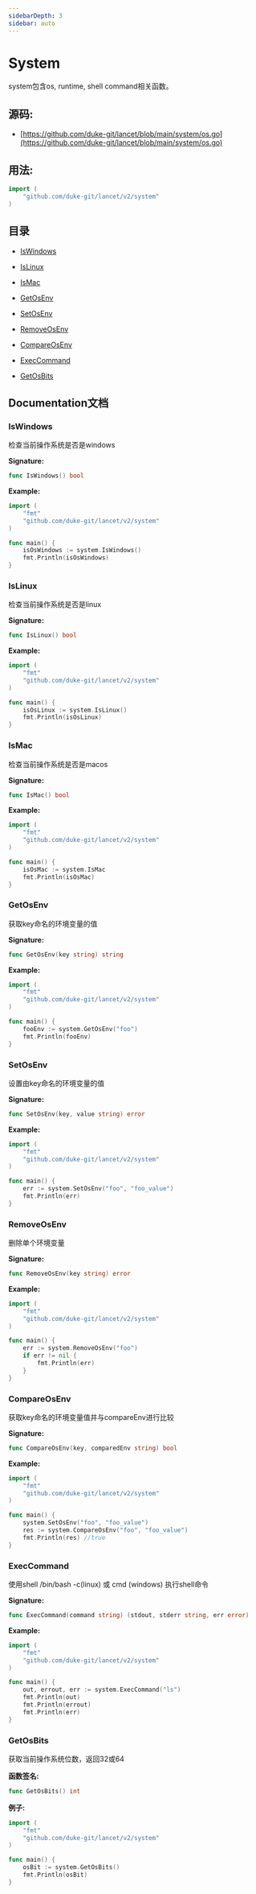 ```yaml
---
sidebarDepth: 3
sidebar: auto
---
```

# System
system包含os, runtime, shell command相关函数。

<div STYLE="page-break-after: always;"></div>

## 源码:

- [https://github.com/duke-git/lancet/blob/main/system/os.go](https://github.com/duke-git/lancet/blob/main/system/os.go)


<div STYLE="page-break-after: always;"></div>

## 用法:
```go
import (
    "github.com/duke-git/lancet/v2/system"
)
```

<div STYLE="page-break-after: always;"></div>

## 目录
- [IsWindows](#IsWindows)
- [IsLinux](#IsLinux)
- [IsMac](#IsMac)
- [GetOsEnv](#GetOsEnv)
- [SetOsEnv](#SetOsEnv)
- [RemoveOsEnv](#RemoveOsEnv)

- [CompareOsEnv](#CompareOsEnv)
- [ExecCommand](#ExecCommand)
- [GetOsBits](#GetOsBits)


<div STYLE="page-break-after: always;"></div>

## Documentation文档


### <span id="IsWindows">IsWindows</span>
<p>检查当前操作系统是否是windows</p>

<b>Signature:</b>

```go
func IsWindows() bool
```
<b>Example:</b>

```go
import (
	"fmt"
	"github.com/duke-git/lancet/v2/system"
)

func main() {
	isOsWindows := system.IsWindows()
	fmt.Println(isOsWindows)
}
```




### <span id="IsLinux">IsLinux</span>
<p>检查当前操作系统是否是linux</p>

<b>Signature:</b>

```go
func IsLinux() bool
```
<b>Example:</b>

```go
import (
	"fmt"
	"github.com/duke-git/lancet/v2/system"
)

func main() {
	isOsLinux := system.IsLinux()
	fmt.Println(isOsLinux)
}
```



### <span id="IsMac">IsMac</span>
<p>检查当前操作系统是否是macos</p>

<b>Signature:</b>

```go
func IsMac() bool
```
<b>Example:</b>

```go
import (
	"fmt"
	"github.com/duke-git/lancet/v2/system"
)

func main() {
	isOsMac := system.IsMac
	fmt.Println(isOsMac)
}
```



### <span id="GetOsEnv">GetOsEnv</span>
<p>获取key命名的环境变量的值</p>

<b>Signature:</b>

```go
func GetOsEnv(key string) string
```
<b>Example:</b>

```go
import (
	"fmt"
	"github.com/duke-git/lancet/v2/system"
)

func main() {
	fooEnv := system.GetOsEnv("foo")
	fmt.Println(fooEnv)
}
```



### <span id="SetOsEnv">SetOsEnv</span>
<p>设置由key命名的环境变量的值</p>

<b>Signature:</b>

```go
func SetOsEnv(key, value string) error
```
<b>Example:</b>

```go
import (
	"fmt"
	"github.com/duke-git/lancet/v2/system"
)

func main() {
	err := system.SetOsEnv("foo", "foo_value")
	fmt.Println(err)
}
```




### <span id="RemoveOsEnv">RemoveOsEnv</span>
<p>删除单个环境变量</p>

<b>Signature:</b>

```go
func RemoveOsEnv(key string) error
```
<b>Example:</b>

```go
import (
	"fmt"
	"github.com/duke-git/lancet/v2/system"
)

func main() {
	err := system.RemoveOsEnv("foo")
	if err != nil {
		fmt.Println(err)
	}
}
```



### <span id="CompareOsEnv">CompareOsEnv</span>
<p>获取key命名的环境变量值并与compareEnv进行比较</p>

<b>Signature:</b>

```go
func CompareOsEnv(key, comparedEnv string) bool
```
<b>Example:</b>

```go
import (
	"fmt"
	"github.com/duke-git/lancet/v2/system"
)

func main() {
	system.SetOsEnv("foo", "foo_value")
	res := system.CompareOsEnv("foo", "foo_value")
	fmt.Println(res) //true
}
```




### <span id="ExecCommand">ExecCommand</span>
<p>使用shell /bin/bash -c(linux) 或 cmd (windows) 执行shell命令</p>

<b>Signature:</b>

```go
func ExecCommand(command string) (stdout, stderr string, err error)
```
<b>Example:</b>

```go
import (
	"fmt"
	"github.com/duke-git/lancet/v2/system"
)

func main() {
	out, errout, err := system.ExecCommand("ls")
	fmt.Println(out)
	fmt.Println(errout)
	fmt.Println(err)
}
```




### <span id="GetOsBits">GetOsBits</span>
<p>获取当前操作系统位数，返回32或64</p>

<b>函数签名:</b>

```go
func GetOsBits() int
```
<b>例子:</b>

```go
import (
	"fmt"
	"github.com/duke-git/lancet/v2/system"
)

func main() {
	osBit := system.GetOsBits()
	fmt.Println(osBit) 
}
```






